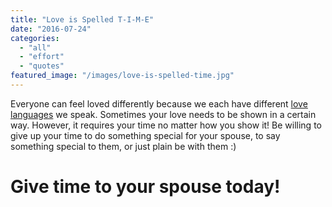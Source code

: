 ```yaml
---
title: "Love is Spelled T-I-M-E"
date: "2016-07-24"
categories: 
  - "all"
  - "effort"
  - "quotes"
featured_image: "/images/love-is-spelled-time.jpg"
---
```


Everyone can feel loved differently because we each have different [love languages](http://freshlymarried.com/love-languages-part-1-understanding/) we speak. Sometimes your love needs to be shown in a certain way. However, it requires your time no matter how you show it! Be willing to give up your time to do something special for your spouse, to say something special to them, or just plain be with them :)

# Give time to your spouse today!
